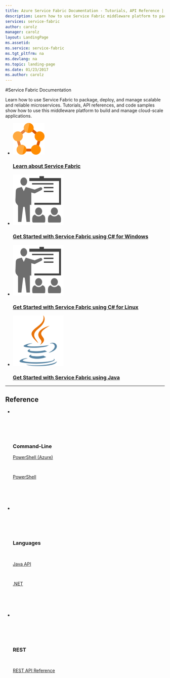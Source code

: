 ```yaml
---
title: Azure Service Fabric Documentation - Tutorials, API Reference | Microsoft Docs
description: Learn how to use Service Fabric middleware platform to package and deploy microservices for cloud-scale applications. Tutorials, API references, and code samples.
services: service-fabric
author: carolz
manager: carolz
layout: LandingPage
ms.assetid: 
ms.service: service-fabric
ms.tgt_pltfrm: na
ms.devlang: na
ms.topic: landing-page
ms.date: 01/23/2017
ms.author: carolz
---
```

#Service Fabric Documentation

Learn how to use Service Fabric to package, deploy, and manage scalable and reliable microservices. Tutorials, API references, and code samples show how to use this middleware platform to build and manage cloud-scale applications.

<ul class="panelContent cardsFTitle">
    <li>
        <a href="/service-fabric/service-fabric-overview">
        <div class="cardSize">
            <div class="cardPadding">
                <div class="card">
                    <div class="cardImageOuter">
                        <div class="cardImage">
                            <img src="media/index/service-fabric.svg" alt="" />
                        </div>
                    </div>
                    <div class="cardText">
                        <h3>Learn about Service Fabric</h3>
                    </div>
                </div>
            </div>
        </div>
        </a>
    </li>
    <li>
        <a href="/service-fabric/service-fabric-create-your-first-application-in-visual-studio">
        <div class="cardSize">
            <div class="cardPadding">
                <div class="card">
                    <div class="cardImageOuter">
                        <div class="cardImage">
                            <img src="media/index/get-started.svg" alt="" />
                        </div>
                    </div>
                    <div class="cardText">
                        <h3>Get Started with Service Fabric using C# for Windows</h3>
                    </div>
                </div>
            </div>
        </div>
        </a>
    </li>
    <li>
        <a href="/service-fabric/service-fabric-create-your-first-linux-application-with-csharp">
        <div class="cardSize">
            <div class="cardPadding">
                <div class="card">
                    <div class="cardImageOuter">
                        <div class="cardImage">
                            <img src="media/index/get-started.svg" alt="" />
                        </div>
                    </div>
                    <div class="cardText">
                        <h3>Get Started with Service Fabric using C# for Linux</h3>
                    </div>
                </div>
            </div>
        </div>
        </a>
    </li>
    <li>
        <a href="/service-fabric/service-fabric-create-your-first-linux-application-with-java">
        <div class="cardSize">
            <div class="cardPadding">
                <div class="card">
                    <div class="cardImageOuter">
                        <div class="cardImage">
                            <img src="media/index/java.svg" alt="" />
                        </div>
                    </div>
                    <div class="cardText">
                        <h3>Get Started with Service Fabric using Java</h3>
                    </div>
                </div>
            </div>
        </div>
        </a>
    </li>
	
	
</ul>

---

<h2>Reference</h2>
<ul class="panelContent cardsW">
    <li>
        <div class="cardSize">
            <div class="cardPadding">
                <div class="card">
                    <div class="cardText">
                        <h3>Command-Line</h3>
                        <p><a href="https://docs.microsoft.com/powershell/module/azurerm.servicefabric">PowerShell (Azure)</a></p>
                        <p><a href="https://docs.microsoft.com/powershell/azure/overview?view=azureservicefabricps">PowerShell</a></p>
                    </div>
                </div>
            </div>
        </div>
    </li>
    <li>
        <div class="cardSize">
            <div class="cardPadding">
                <div class="card">
                    <div class="cardText">
                        <h3>Languages</h3>
                        <p><a href="https://docs.microsoft.com/java/api">Java API</a></p>
                        <p><a href="https://docs.microsoft.com/dotnet/api">.NET</a></p>
                    </div>
                </div>
            </div>
        </div>
    </li>
    <li>
        <div class="cardSize">
            <div class="cardPadding">
                <div class="card">
                    <div class="cardText">
                        <h3>REST</h3>
                        <p><a href="https://docs.microsoft.com/rest/api/servicefabric">REST API Reference</a></p>
                    </div>
                </div>
            </div>
        </div>
    </li>
</ul>	



